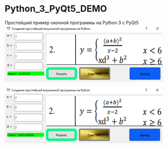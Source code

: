 ﻿# Python_3_PyQt5_DEMO
Простейший пример оконной программы на Python 3 c PyQt5
![srcreenshot](screenshotPYTHON.png)

![srcreenshot](screenshotPYTHON1.png)
